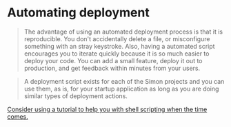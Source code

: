 # Automating deployment

> The advantage of using an automated deployment process is that it is reproducible. You don't accidentally delete a file, or misconfigure something with an stray keystroke. Also, having a automated script encourages you to iterate quickly because it is so much easier to deploy your code. You can add a small feature, deploy it out to production, and get feedback within minutes from your users.

> A deployment script exists for each of the Simon projects and you can use them, as is, for your startup application as long as you are doing similar types of deployment actions.

[Consider using a tutorial to help you with shell scripting when the time comes.](https://ryanstutorials.net/bash-scripting-tutorial/bash-script.php)
